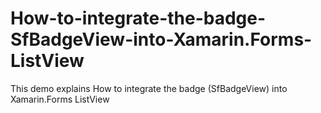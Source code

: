 # How-to-integrate-the-badge-SfBadgeView-into-Xamarin.Forms-ListView
This demo explains How to integrate the badge (SfBadgeView) into Xamarin.Forms ListView
